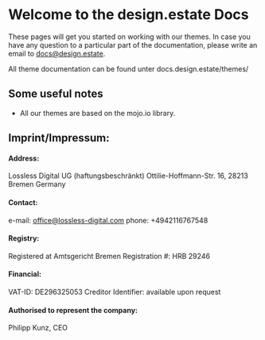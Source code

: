 # Welcome to the design.estate Docs

These pages will get you started on working with our themes.
In case you have any question to a particular part of the documentation, please write an email to docs@design.estate.

All theme documentation can be found unter docs.design.estate/themes/

## Some useful notes

* All our themes are based on the mojo.io library.



## Imprint/Impressum:

#### Address:
Lossless Digital UG (haftungsbeschränkt)
  Ottilie-Hoffmann-Str. 16, 28213 Bremen
  Germany

#### Contact:
e-mail: office@lossless-digital.com
phone: +4942116767548

#### Registry:
Registered at Amtsgericht Bremen
Registration #: HRB 29246

#### Financial:
VAT-ID: DE296325053
Creditor Identifier: available upon request

#### Authorised to represent the company:
Philipp Kunz, CEO
